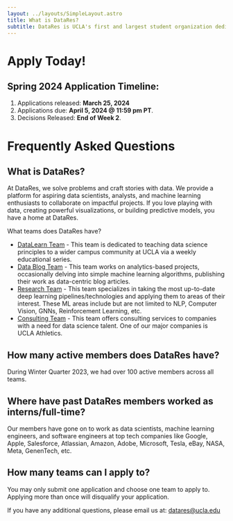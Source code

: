 ```yaml
---
layout: ../layouts/SimpleLayout.astro
title: What is DataRes?
subtitle: DataRes is UCLA's first and largest student organization dedicated to fostering knowledge and growth in data science. We provide a platform for aspiring data scientists and analysts to collaborate on impactful data projects. If you love playing with data, creating powerful visualizations, or building predictive models, you have a home at DataRes.
---
```


# Apply Today!

## Spring 2024 Application Timeline:

1. Applications released: **March 25, 2024**
2. Applications due: **April 5, 2024 @ 11:59 pm PT**.
3. Decisions Released: **End of Week 2**.


# Frequently Asked Questions

## What is DataRes?

At DataRes, we solve problems and craft stories with data. We provide a platform for aspiring data scientists, analysts, and machine learning enthusiasts to collaborate on impactful projects. If you love playing with data, creating powerful visualizations, or building predictive models, you have a home at DataRes.

What teams does DataRes have?

- [DataLearn Team](/teams/datalearn) - This team is dedicated to teaching data science principles to a wider campus community at UCLA via a weekly educational series.
- [Data Blog Team](/teams/datablog) - This team works on analytics-based projects, occasionally delving into simple machine learning algorithms, publishing their work as data-centric blog articles.
- [Research Team](/teams/research) - This team specializes in taking the most up-to-date deep learning pipelines/technologies and applying them to areas of their interest. These ML areas include but are not limited to NLP, Computer Vision, GNNs, Reinforcement Learning, etc.
- [Consulting Team](/teams/consulting) - This team offers consulting services to companies with a need for data science talent. One of our major companies is UCLA Athletics.

## How many active members does DataRes have?

During Winter Quarter 2023, we had over 100 active members across all teams.

## Where have past DataRes members worked as interns/full-time?

Our members have gone on to work as data scientists, machine learning engineers, and software engineers at top tech companies like Google, Apple, Salesforce, Atlassian, Amazon, Adobe, Microsoft, Tesla, eBay, NASA, Meta, GenenTech, etc.

## How many teams can I apply to?

You may only submit one application and choose one team to apply to. Applying more than once will disqualify your application.

If you have any additional questions, please email us at: datares@ucla.edu
